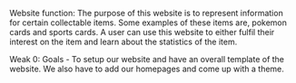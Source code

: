 
Website function: The purpose of this website is to represent information for certain collectable items. Some examples of these items are, pokemon cards and sports cards. A user can use this website to either fulfil their interest on the item and learn about the statistics of the item.

Weak 0: 
Goals - To setup our website and have an overall template of the website. We also have to add our homepages and come up with a theme.

